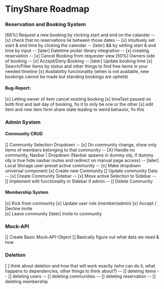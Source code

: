 # TinyShare Roadmap

### Reservation and Booking System

[66%] Request a new booking by clicking start and end on the calander
-- [x] check that no reservations lie between those dates
-- [x] intuitively set start & end time by clicking the calendar
-- [later] && by setting start & end time by input
-- [later] Datetime picker library integration
-- [x] creating reservation
-- [x] Cancel Booking from requester view
[50%] Owners side of booking
-- [x] Accept/Deny Booking
-- [later] Update booking time
[x] Search/Filter Items by status and other things to find free items in your needed timeline
[x] Availablitiy functionality (when is not available, new bookings cannot be made but standing bookings are upheld)

#### Bug-Report:

[x] Letting owner of item cancel existing booking
[x] timeText passed on both first and last day of booking, fix it to only be one or the other
[x] edit item and new item form share state leading to weird behavior, fix this

### Admin System

#### Community CRUD

[] Community Selection Dropdown
-- [x] On community change, show only items of members belonging to that community
-- [X] Handle no community, Navbar | Dropdown (Navbar spawns in dummy obj, if dummy obj is true hide navbar routes and redirect on manual page access)
-- [later] Local Storage user-preset active community
-- [x] Make dropdown universal component
[x] Create new Community
[] Update community Data
-- [x] Create Community Sidebar
-- [x] Move active Selection to Sidebar
-- [] Implement edit functionality in Sidebar if admin
-- [] Delete Community

#### Membership System

[x] Kick from community
[x] Update user role (member/admin)
[x] Accept / Decline invite\
[x] Leave community
[later] Invite to community

### Mock-API

[] Create Basic Mock-API-Object
[] Basically figure out what data we need & how

### Deletion

[ ] think about deletion and how that will work exactly (who can do it, what happens to dependencies, other things to think about?)
-- [] deleting items
-- [] deleting users
-- [] deleting communities
-- [] deleting reservation
-- [] deleting membership

